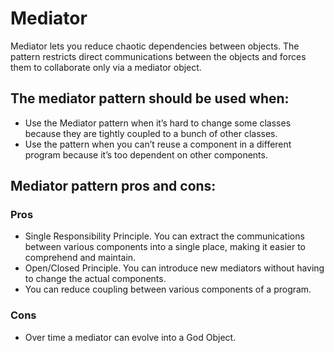 # Mediator

Mediator lets you reduce chaotic dependencies between objects. The pattern restricts direct communications between the
objects and forces them to collaborate only via a mediator object.

## The mediator pattern should be used when:

- Use the Mediator pattern when it’s hard to change some classes because they are tightly coupled to a bunch of other
  classes.
- Use the pattern when you can’t reuse a component in a different program because it’s too dependent on other
  components.

## Mediator pattern pros and cons:

### Pros

- Single Responsibility Principle. You can extract the communications between various components into a single place,
  making it easier to comprehend and maintain.
- Open/Closed Principle. You can introduce new mediators without having to change the actual components.
- You can reduce coupling between various components of a program.

### Cons

- Over time a mediator can evolve into a God Object.